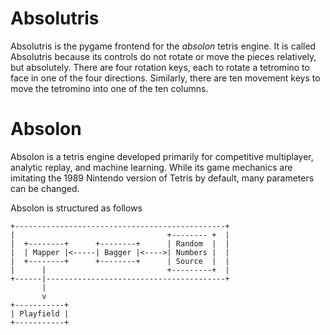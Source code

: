 # Absolutris

Absolutris is the pygame frontend for the _absolon_ tetris engine. It is called Absolutris because its controls do not rotate or move the pieces relatively, but absolutely. There are four rotation keys, each to rotate a tetromino to face in one of the four directions. Similarly, there are ten movement keys to move the tetromino into one of the ten columns.

# Absolon

Absolon is a tetris engine developed primarily for competitive multiplayer, analytic replay, and machine learning. While its game mechanics are imitating the 1989 Nintendo version of Tetris by default, many parameters can be changed.

Absolon is structured as follows

```
+-----------------------------------------------+
|                                  +-------- +  |
|  +--------+      +--------+      | Random  |  |
|  | Mapper |<-----| Bagger |<---->| Numbers |  |
|  +--------+      +--------+      | Source  |  |
|      |                           +---------+  |
+------|----------------------------------------+
       |
       v
+-----------+
| Playfield |
+-----------+
```
